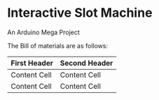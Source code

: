 # Interactive Slot Machine
An Arduino Mega Project <br>

The Bill of materials are as follows:<br>

| First Header  | Second Header |
| ------------- | ------------- |
| Content Cell  | Content Cell  |
| Content Cell  | Content Cell  |
